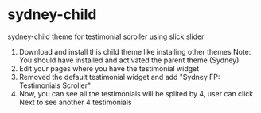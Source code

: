 # sydney-child
sydney-child theme for testimonial scroller using slick slider

1. Download and install this child theme like installing other themes 
Note: You should have installed and activated the parent theme (Sydney)
2. Edit your pages where you have the testimonial widget
3. Removed the default testimonial widget and add "Sydney FP: Testimonials Scroller"
4. Now, you can see all the  testimonials will be splited by 4, user can click Next to see another 4 testimonials


